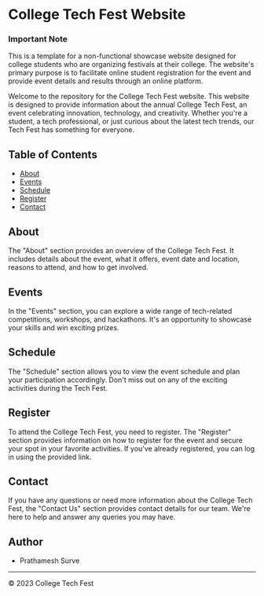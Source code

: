 # College Tech Fest Website

### Important Note
This is a template for a non-functional showcase website designed for college students who are organizing festivals at their college. The website's primary purpose is to facilitate online student registration for the event and provide event details and results through an online platform.

Welcome to the repository for the College Tech Fest website. This website is designed to provide information about the annual College Tech Fest, an event celebrating innovation, technology, and creativity. Whether you're a student, a tech professional, or just curious about the latest tech trends, our Tech Fest has something for everyone.

## Table of Contents

- [About](#about)
- [Events](#events)
- [Schedule](#schedule)
- [Register](#register)
- [Contact](#contact)

## About

The "About" section provides an overview of the College Tech Fest. It includes details about the event, what it offers, event date and location, reasons to attend, and how to get involved.

## Events

In the "Events" section, you can explore a wide range of tech-related competitions, workshops, and hackathons. It's an opportunity to showcase your skills and win exciting prizes.

## Schedule

The "Schedule" section allows you to view the event schedule and plan your participation accordingly. Don't miss out on any of the exciting activities during the Tech Fest.

## Register

To attend the College Tech Fest, you need to register. The "Register" section provides information on how to register for the event and secure your spot in your favorite activities. If you've already registered, you can log in using the provided link.

## Contact

If you have any questions or need more information about the College Tech Fest, the "Contact Us" section provides contact details for our team. We're here to help and answer any queries you may have.

## Author

- Prathamesh Surve

---

&copy; 2023 College Tech Fest
